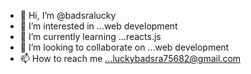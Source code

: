 - 👋 Hi, I’m @badsralucky
- 👀 I’m interested in ...web development
- 🌱 I’m currently learning ...reacts.js
- 💞️ I’m looking to collaborate on ...web development
- 📫 How to reach me ...luckybadsra75682@gmail.com

<!---
badsralucky/badsralucky is a ✨ special ✨ repository because its `README.md` (this file) appears on your GitHub profile.
You can click the Preview link to take a look at your changes.
--->
